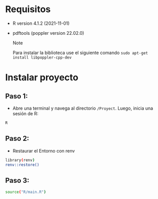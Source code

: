 # Requisitos

-   R version 4.1.2 (2021-11-01)
-   pdftools (poppler version 22.02.0)

    > [!NOTE]  
    > Para instalar la biblioteca use el siguiente comando `sudo apt-get install libpoppler-cpp-dev`

# Instalar proyecto

## Paso 1:

-   Abre una terminal y navega al directorio `/Proyect`. Luego, inicia una sesión de R:

```sh
R
```

## Paso 2:

-   Restaurar el Entorno con renv

```sh
library(renv)
renv::restore()
```

## Paso 3:

```sh
source("R/main.R")
```
